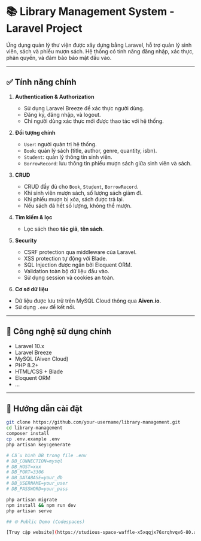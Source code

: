 # 📚 Library Management System - Laravel Project

Ứng dụng quản lý thư viện được xây dựng bằng Laravel, hỗ trợ quản lý sinh viên, sách và phiếu mượn sách. Hệ thống có tính năng đăng nhập, xác thực, phân quyền, và đảm bảo bảo mật đầu vào.

---

## ✅ Tính năng chính

1. **Authentication & Authorization**
   - Sử dụng Laravel Breeze để xác thực người dùng.
   - Đăng ký, đăng nhập, và logout.
   - Chỉ người dùng xác thực mới được thao tác với hệ thống.

2. **Đối tượng chính**
   - `User`: người quản trị hệ thống.
   - `Book`: quản lý sách (title, author, genre, quantity, isbn).
   - `Student`: quản lý thông tin sinh viên.
   - `BorrowRecord`: lưu thông tin phiếu mượn sách giữa sinh viên và sách.

3. **CRUD**
   - CRUD đầy đủ cho `Book`, `Student`, `BorrowRecord`.
   - Khi sinh viên mượn sách, số lượng sách giảm đi.
   - Khi phiếu mượn bị xóa, sách được trả lại.
   - Nếu sách đã hết số lượng, không thể mượn.

4. **Tìm kiếm & lọc**
   - Lọc sách theo **tác giả**, **tên sách**.

5. **Security**
   - CSRF protection qua middleware của Laravel.
   - XSS protection tự động với Blade.
   - SQL Injection được ngăn bởi Eloquent ORM.
   - Validation toàn bộ dữ liệu đầu vào.
   - Sử dụng session và cookies an toàn.

6.  **Cơ sở dữ liệu**
   - Dữ liệu được lưu trữ trên MySQL Cloud thông qua **Aiven.io**.
   - Sử dụng `.env` để kết nối.

---

## 🧪 Công nghệ sử dụng chính

- Laravel 10.x
- Laravel Breeze
- MySQL (Aiven Cloud)
- PHP 8.2+
- HTML/CSS + Blade
- Eloquent ORM
- ...

---

## 🚀 Hướng dẫn cài đặt

```bash
git clone https://github.com/your-username/library-management.git
cd library-management
composer install
cp .env.example .env
php artisan key:generate

# Cấu hình DB trong file .env
# DB_CONNECTION=mysql
# DB_HOST=xxx
# DB_PORT=3306
# DB_DATABASE=your_db
# DB_USERNAME=your_user
# DB_PASSWORD=your_pass

php artisan migrate
npm install && npm run dev
php artisan serve

## 🌐 Public Demo (Codespaces)

[Truy cập website](https://studious-space-waffle-x5xqqjx76xrqhvqv6-80.app.github.dev/)
